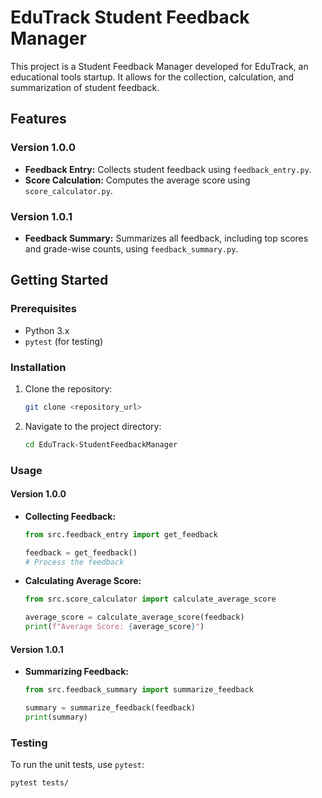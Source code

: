 # EduTrack Student Feedback Manager

This project is a Student Feedback Manager developed for EduTrack, an educational tools startup. It allows for the collection, calculation, and summarization of student feedback.

## Features

### Version 1.0.0

* **Feedback Entry:** Collects student feedback using `feedback_entry.py`.
* **Score Calculation:** Computes the average score using `score_calculator.py`.

### Version 1.0.1

* **Feedback Summary:** Summarizes all feedback, including top scores and grade-wise counts, using `feedback_summary.py`.

## Getting Started

### Prerequisites

* Python 3.x
* `pytest` (for testing)

### Installation

1.  Clone the repository:

    ```bash
    git clone <repository_url>
    ```

2.  Navigate to the project directory:

    ```bash
    cd EduTrack-StudentFeedbackManager
    ```

### Usage

#### Version 1.0.0

* **Collecting Feedback:**

    ```python
    from src.feedback_entry import get_feedback

    feedback = get_feedback()
    # Process the feedback
    ```

* **Calculating Average Score:**

    ```python
    from src.score_calculator import calculate_average_score

    average_score = calculate_average_score(feedback)
    print(f"Average Score: {average_score}")
    ```

#### Version 1.0.1

* **Summarizing Feedback:**

    ```python
    from src.feedback_summary import summarize_feedback

    summary = summarize_feedback(feedback)
    print(summary)
    ```

### Testing

To run the unit tests, use `pytest`:

```bash
pytest tests/
